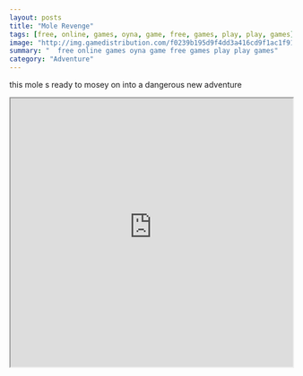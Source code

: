 ```yaml
---
layout: posts
title: "Mole Revenge"
tags: [free, online, games, oyna, game, free, games, play, play, games]
image: "http://img.gamedistribution.com/f0239b195d9f4dd3a416cd9f1ac1f91d.jpg"
summary: "  free online games oyna game free games play play games"
category: "Adventure"
---
```


this mole s ready to mosey on into a dangerous new adventure

<iframe width="100%" height="480px;" src="http://flash.gamedistribution.com?game=f0239b195d9f4dd3a416cd9f1ac1f91d"></iframe>